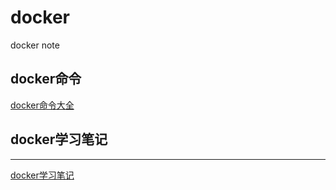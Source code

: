 # docker
docker note
## docker命令
  <a href='http://www.runoob.com/docker/docker-command-manual.html'>docker命令大全</a>
  
## docker学习笔记
---------------
 <a href='http://www.open-open.com/lib/view/open1423703640748.html'>docker学习笔记</a>

